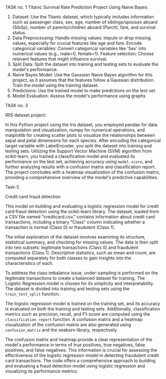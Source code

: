 TASK no. 1
Titanic Survival Rate Prediction Project Using Naive Bayes:
1. Dataset:
Use the Titanic dataset, which typically includes information such as passenger class, sex, age, number of siblings/spouses aboard (SibSp), number of parents/children aboard (Parch), fare, and survival status.
2. Data Preprocessing:
Handle missing values: Impute or drop missing values, especially for crucial features like age and fare.
Encode categorical variables: Convert categorical variables like 'Sex' into numerical values (e.g., male=0, female=1).
Feature selection: Choose relevant features that might influence survival.
3. Split Data:
Split the dataset into training and testing sets to evaluate the model's performance.
4. Naive Bayes Model:
Use the Gaussian Naive Bayes algorithm for this project, as it assumes that the features follow a Gaussian distribution.
Train the model using the training dataset.
5. Predictions:
Use the trained model to make predictions on the test set.
6. Model Evaluation:
Assess the model's performance using graphs


TASK no. 3

IRIS dataset project:

In this Python project using the Iris dataset, you employed pandas for data manipulation and visualization, numpy for numerical operations, and matplotlib for creating scatter plots to visualize the relationships between sepal and petal dimensions for each species. After encoding the categorical target variable with LabelEncoder, you split the dataset into training and testing sets. Utilizing the Support Vector Machine (SVM) algorithm from scikit-learn, you trained a classification model and evaluated its performance on the test set, achieving accuracy using `model.score`, and further analyzing results with a confusion matrix and classification report. The project concludes with a heatmap visualization of the confusion matrix, providing a comprehensive overview of the model's predictive capabilities.

Task-5

Credit card fraud detection

This model on building and evaluating a logistic regression model for credit card fraud detection using the scikit-learn library. The dataset, loaded from a CSV file named "creditcard.csv," contains information about credit card transactions, including a binary "Class" column indicating whether a transaction is normal (Class 0) or fraudulent (Class 1).

The initial exploration of the dataset involves examining its structure, statistical summary, and checking for missing values. The data is then split into two subsets: legitimate transactions (Class 0) and fraudulent transactions (Class 1). Descriptive statistics, such as mean and count, are computed separately for both classes to gain insights into the characteristics of each.

To address the class imbalance issue, under-sampling is performed on the legitimate transactions to create a balanced dataset for training. The Logistic Regression model is chosen for its simplicity and interpretability. The dataset is divided into training and testing sets using the `train_test_split` function.

The logistic regression model is trained on the training set, and its accuracy is evaluated on both the training and testing sets. Additionally, classification metrics such as precision, recall, and F1-score are computed using the `classification_report` function. A confusion matrix and a heatmap visualization of the confusion matrix are also generated using `confusion_matrix` and the seaborn library, respectively.

The confusion matrix and heatmap provide a clear representation of the model's performance in terms of true positives, true negatives, false positives, and false negatives. This information is crucial for assessing the effectiveness of the logistic regression model in detecting fraudulent credit card transactions. The code offers a comprehensive approach to building and evaluating a fraud detection model using logistic regression and visualizing its performance metrics.
